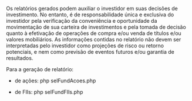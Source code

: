 Os relatórios gerados podem auxiliar o investidor em suas decisões de investimento. No entanto, é de responsabilidade única e exclusiva do investidor pela verificação da conveniência e oportunidade da movimentação de sua carteira de investimentos e pela tomada de decisão quanto à efetivação de operações de compra e/ou venda de títulos e/ou valores mobiliários.
As informações contidas no relatório não devem ser interpretadas pelo investidor como projeções de risco ou retorno potenciais, e nem como previsão de eventos futuros e/ou garantia de resultados.

Para a geração de relatório:
- de ações:
php selFundAcoes.php

- de FIIs:
php selFundFIIs.php
